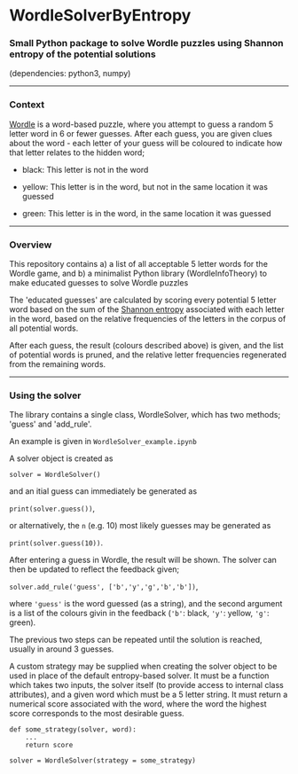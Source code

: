 # WordleSolverByEntropy

### Small Python package to solve Wordle puzzles using Shannon entropy of the potential solutions

(dependencies: python3, numpy)

---

### Context

[Wordle](https://www.nytimes.com/games/wordle/index.html) is a word-based puzzle, where you attempt to guess a random 5 letter word in 6 or fewer guesses. 
After each guess, you are given clues about the word - each letter of your guess will be coloured to indicate how that letter relates to the hidden word;

* black: This letter is not in the word

* yellow: This letter is in the word, but not in the same location it was guessed

* green: This letter is in the word, in the same location it was guessed

---

### Overview

This repository contains a) a list of all acceptable 5 letter words for the Wordle game, and b) a minimalist Python library (WordleInfoTheory) to make educated guesses to solve Wordle puzzles

The 'educated guesses' are calculated by scoring every potential 5 letter word based on the sum of the [Shannon entropy](https://en.wikipedia.org/wiki/Entropy_(information_theory)) associated with each letter in the word, based on the relative frequencies of the letters in the corpus of all potential words.

After each guess, the result (colours described above) is given, and the list of potential words is pruned, and the relative letter frequencies regenerated from the remaining words.

---

### Using the solver

The library contains a single class, WordleSolver, which has two methods; 'guess' and 'add_rule'.

An example is given in `WordleSolver_example.ipynb`

A solver object is created as 

`solver = WordleSolver()`

and an itial guess can immediately be generated as

`print(solver.guess())`,

or alternatively, the `n` (e.g. 10) most likely guesses may be generated as 

`print(solver.guess(10))`.

After entering a guess in Wordle, the result will be shown. The solver can then be updated to reflect the feedback given;

`solver.add_rule('guess', ['b','y','g','b','b'])`,

where `'guess'` is the word guessed (as a string), and the second argument is a list of the colours givin in the feedback (`'b'`: black, `'y'`: yellow, `'g'`: green).

The previous two steps can be repeated until the solution is reached, usually in around 3 guesses.

A custom strategy may be supplied when creating the solver object to be used in place of the default entropy-based solver. It must be a function which takes two inputs, the solver itself (to provide access to internal class attributes), and a given word which must be a 5 letter string. It must return a numerical score associated with the word, where the word the highest score corresponds to the most desirable guess.

```
def some_strategy(solver, word):
    ...
    return score

solver = WordleSolver(strategy = some_strategy)
````

